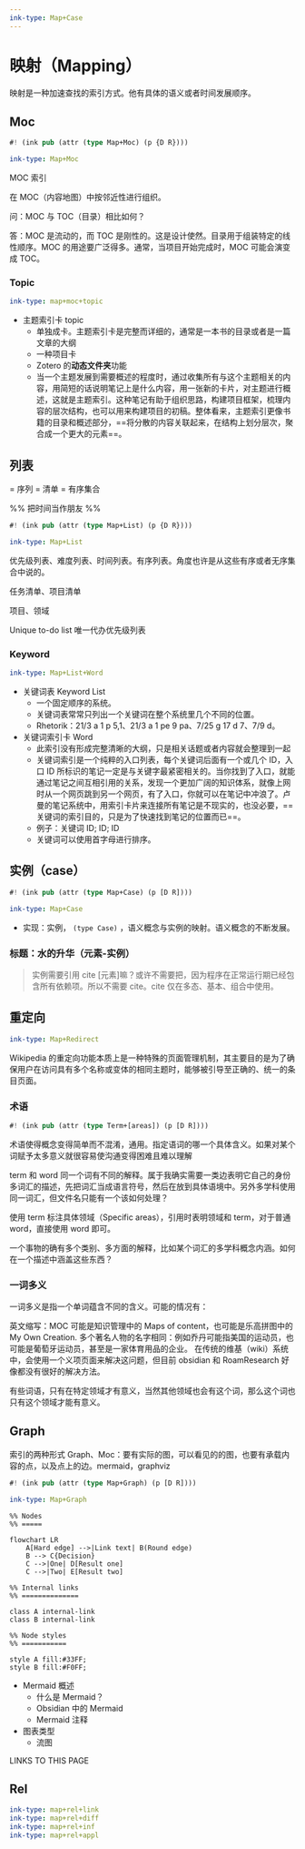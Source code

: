 ```yaml
---
ink-type: Map+Case
---
```


# 映射（Mapping）

映射是一种加速查找的索引方式。他有具体的语义或者时间发展顺序。

## Moc

```rs
#! (ink pub (attr (type Map+Moc) (p {D R})))
```

```yaml
ink-type: Map+Moc
```

MOC 索引

在 MOC（内容地图）中按邻近性进行组织。

问：MOC 与 TOC（目录）相比如何？

答：MOC 是流动的，而 TOC 是刚性的。这是设计使然。目录用于组装特定的线性顺序。MOC 的用途要广泛得多。通常，当项目开始完成时，MOC 可能会演变成 TOC。

### Topic

```yaml
ink-type: map+moc+topic
```

- 主题索引卡 topic
  - 单独成卡。主题索引卡是完整而详细的，通常是一本书的目录或者是一篇文章的大纲
  - 一种项目卡
  - Zotero 的**动态文件夹**功能
  - 当一个主题发展到需要概述的程度时，通过收集所有与这个主题相关的内容，用简短的话说明笔记上是什么内容，用一张新的卡片，对主题进行概述，这就是主题索引。这种笔记有助于组织思路，构建项目框架，梳理内容的层次结构，也可以用来构建项目的初稿。整体看来，主题索引更像书籍的目录和概述部分，==将分散的内容关联起来，在结构上划分层次，聚合成一个更大的元素==。

## 列表

= 序列 = 清单 = 有序集合

%% 把时间当作朋友 %%

```rs
#! (ink pub (attr (type Map+List) (p {D R})))
```

```yaml
ink-type: Map+List
```

优先级列表、难度列表、时间列表。有序列表。角度也许是从这些有序或者无序集合中说的。

任务清单、项目清单

项目、领域

Unique to-do list 唯一代办优先级列表

### Keyword

```yaml
ink-type: Map+List+Word
```

- 关键词表 Keyword List
  - 一个固定顺序的系统。
  - 关键词表常常只列出一个关键词在整个系统里几个不同的位置。
  - Rhetorik：21/3 a 1 p 5,1、21/3 a 1 pe 9 pa、7/25 g 17 d 7、7/9 d。
- 关键词索引卡 Word
  - 此索引没有形成完整清晰的大纲，只是相关话题或者内容就会整理到一起
  - 关键词索引是一个纯粹的入口列表，每个关键词后面有一个或几个 ID，入口 ID 所标识的笔记一定是与关键字最紧密相关的。当你找到了入口，就能通过笔记之间互相引用的关系，发现一个更加广阔的知识体系，就像上网时从一个网页跳到另一个网页，有了入口，你就可以在笔记中冲浪了。卢曼的笔记系统中，用索引卡片来连接所有笔记是不现实的，也没必要，==关键词的索引目的，只是为了快速找到笔记的位置而已==。
  - 例子：关键词 ID; ID; ID
  - 关键词可以使用首字母进行排序。

## 实例（case）

```rs
#! (ink pub (attr (type Map+Case) (p [D R])))
```

```yaml
ink-type: Map+Case
```

- 实现：实例， `(type Case)` ，语义概念与实例的映射。语义概念的不断发展。

### 标题：水的升华（元素-实例）

> 实例需要引用 cite [元素]嘛？或许不需要把，因为程序在正常运行期已经包含所有依赖项。所以不需要 cite。cite 仅在多态、基本、组合中使用。

## 重定向

```yaml
ink-type: Map+Redirect
```

Wikipedia 的重定向功能本质上是一种特殊的页面管理机制，其主要目的是为了确保用户在访问具有多个名称或变体的相同主题时，能够被引导至正确的、统一的条目页面。

### 术语

```rs
#! (ink pub (attr (type Term+[areas]) (p [D R])))
```

术语使得概念变得简单而不混淆，通用。指定语词的哪一个具体含义。如果对某个词赋予太多意义就很容易使沟通变得困难且难以理解

term 和 word 同一个词有不同的解释。属于我确实需要一类边表明它自己的身份多词汇的描述，先把词汇当成语言符号，然后在放到具体语境中。另外多学科使用同一词汇，但文件名只能有一个该如何处理？

使用 term 标注具体领域（Specific areas），引用时表明领域和 term，对于普通 word，直接使用 word 即可。

一个事物的确有多个类别、多方面的解释，比如某个词汇的多学科概念内涵。如何在一个描述中涵盖这些东西？

### 一词多义

一词多义是指一个单词蕴含不同的含义。可能的情况有：

英文缩写：MOC 可能是知识管理中的 Maps of content，也可能是乐高拼图中的 My Own Creation.
多个著名人物的名字相同：例如乔丹可能指美国的运动员，也可能是葡萄牙运动员，甚至是一家体育用品的企业。
在传统的维基（wiki）系统中，会使用一个义项页面来解决这问题，但目前 obsidian 和 RoamResearch 好像都没有很好的解决方法。

有些词语，只有在特定领域才有意义，当然其他领域也会有这个词，那么这个词也只有这个领域才能有意义。

## Graph

索引的两种形式 Graph、Moc：要有实际的图，可以看见的的图，也要有承载内容的点，以及点上的边。mermaid，graphviz

```rs
#! (ink pub (attr (type Map+Graph) (p [D R])))
```

```yaml
ink-type: Map+Graph
```

```mermaid
%% Nodes
%% =====

flowchart LR
    A[Hard edge] -->|Link text| B(Round edge)
    B --> C{Decision}
    C -->|One| D[Result one]
    C -->|Two| E[Result two]

%% Internal links
%% ==============

class A internal-link
class B internal-link

%% Node styles
%% ===========

style A fill:#33FF;
style B fill:#F0FF;
```

- Mermaid 概述
  - 什么是 Mermaid？
  - Obsidian 中的 Mermaid
  - Mermaid 注释
- 图表类型
  - 流图

LINKS TO THIS PAGE

## Rel

```yaml
ink-type: map+rel+link
ink-type: map+rel+diff
ink-type: map+rel+inf
ink-type: map+rel+appl
```
